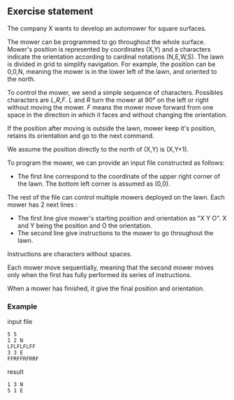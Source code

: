 ## Exercise statement

The company X wants to develop an automower for square surfaces.

The mower can be programmed to go throughout the whole surface. Mower's position is represented by coordinates (X,Y) and a characters indicate the orientation
according to cardinal notations (N,E,W,S). The lawn is divided in grid to simplify navigation.
For example, the position can be 0,0,N, meaning the mower is in the lower left of the lawn, and oriented to the north.

To control the mower, we send a simple sequence of characters. Possibles characters are *L*,*R*,*F*. *L* and *R* turn the mower at 90° on the left or right without
moving the mower. *F* means the mower move forward from one space in the direction in which it faces and without changing the orientation.

If the position after moving is outside the lawn, mower keep it's position, retains its orientation and go to the next command.

We assume the position directly to the north of (X,Y) is (X,Y+1).

To program the mower, we can provide an input file constructed as follows:
- The first line correspond to the coordinate of the upper right corner of the lawn. The
bottom left corner is assumed as (0,0). 

The rest of the file can control multiple mowers deployed on the lawn. Each mower has 2 next lines :
- The first line give mower's starting position and orientation as "X Y O". X and Y being the position and O the orientation.
- The second line give instructions to the mower to go throughout the lawn.

Instructions are characters without spaces.

Each mower move sequentially, meaning that the second mower moves only when the first has fully performed its series of instructions.

When a mower has finished, it give the final position and orientation.

### Example
input file
```
5 5
1 2 N
LFLFLFLFF
3 3 E
FFRFFRFRRF
```
result
```
1 3 N
5 1 E
```